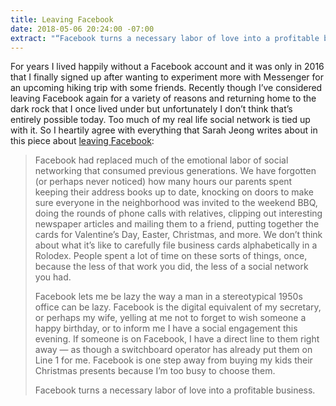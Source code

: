 ```yaml
---
title: Leaving Facebook
date: 2018-05-06 20:24:00 -07:00
extract: "“Facebook turns a necessary labor of love into a profitable business.”"
---
```


For years I lived happily without a Facebook account and it was only in 2016 that I finally signed up after wanting to experiment more with Messenger for an upcoming hiking trip with some friends. Recently though I’ve considered leaving Facebook again for a variety of reasons and returning home to the dark rock that I once lived under but unfortunately I don’t think that’s entirely possible today. Too much of my real life social network is tied up with it. So I heartily agree with everything that Sarah Jeong writes about in this piece about [leaving Facebook](https://www.theverge.com/2018/4/28/17293056/facebook-deletefacebook-social-network-monopoly):

> Facebook had replaced much of the emotional labor of social networking that consumed previous generations. We have forgotten (or perhaps never noticed) how many hours our parents spent keeping their address books up to date, knocking on doors to make sure everyone in the neighborhood was invited to the weekend BBQ, doing the rounds of phone calls with relatives, clipping out interesting newspaper articles and mailing them to a friend, putting together the cards for Valentine’s Day, Easter, Christmas, and more. We don’t think about what it’s like to carefully file business cards alphabetically in a Rolodex. People spent a lot of time on these sorts of things, once, because the less of that work you did, the less of a social network you had.
> 
> Facebook lets me be lazy the way a man in a stereotypical 1950s office can be lazy. Facebook is the digital equivalent of my secretary, or perhaps my wife, yelling at me not to forget to wish someone a happy birthday, or to inform me I have a social engagement this evening. If someone is on Facebook, I have a direct line to them right away — as though a switchboard operator has already put them on Line 1 for me. Facebook is one step away from buying my kids their Christmas presents because I’m too busy to choose them.
> 
> Facebook turns a necessary labor of love into a profitable business.




